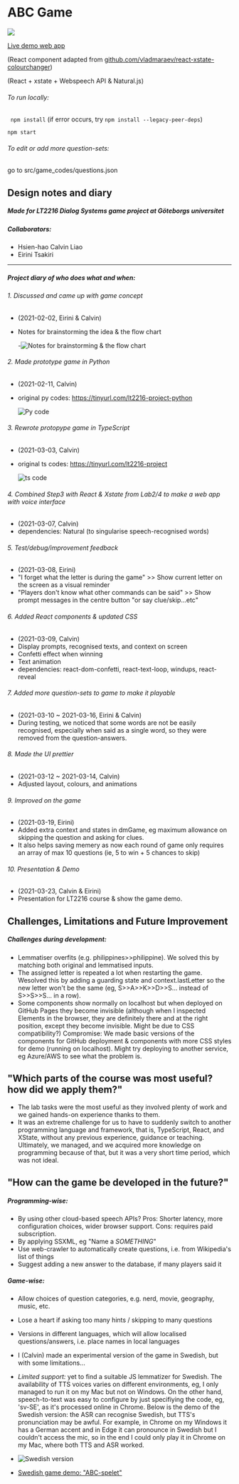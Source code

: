 # ABC Game

![](https://media.giphy.com/media/FLj65JIF1olGbW3Meu/giphy.gif)

[Live demo web app](http://chickenbror.github.io/ABCgame "(http://chickenbror.github.io/ABCgame")

(React component adapted from [github.com/vladmaraev/react-xstate-colourchanger](http://github.com/vladmaraev/react-xstate-colourchanger "github.com/vladmaraev/react-xstate-colourchanger")) 

(React + xstate + Webspeech API & Natural.js)

###### To run locally:
` npm install` (if error occurs, try `npm install --legacy-peer-deps`)

  `npm start`

###### To edit or add more question-sets:
go to src/game_codes/questions.json

## Design notes and diary
##### Made for LT2216 Dialog Systems game project at Göteborgs universitet

##### Collaborators:
- 	Hsien-hao Calvin Liao 
- 	Eirini Tsakiri
----

##### Project diary of who does what and when:

###### 1. Discussed and came up with game concept
- (2021-02-02, Eirini & Calvin)
- Notes for brainstorming the idea & the flow chart


	
	
	
	-![Notes for brainstorming & the flow chart](https://media.giphy.com/media/GayPUtZ3UFPcsGBtxg/giphy.gif "Notes for brainstorming & the flow chart")


###### 2. Made prototype game in Python
- (2021-02-11, Calvin)
- original py codes: https://tinyurl.com/lt2216-project-python

	![Py code](https://media.giphy.com/media/BALZbz6P3BJmUui3jQ/giphy.gif "Py code")


###### 3. Rewrote protopype game in TypeScript
- (2021-03-03, Calvin)
- original ts codes: https://tinyurl.com/lt2216-project

	![ts code](https://media.giphy.com/media/g4mvkk7aZujKuGl4Af/giphy.gif "ts code")

###### 4. Combined Step3 with React & Xstate from Lab2/4 to make a web app with voice interface
- (2021-03-07, Calvin)
- dependencies: Natural (to singularise speech-recognised words)

###### 5. Test/debug/improvement feedback
- (2021-03-08, Eirini)
- "I forget what the letter is during the game" >> Show current letter on the screen as a visual reminder
- "Players don't know what other commands can be said" >> Show prompt messages in the centre button "or say clue/skip...etc"

###### 6. Added React components & updated CSS
- (2021-03-09, Calvin)
- Display prompts, recognised texts, and context on screen
- Confetti effect when winning
- Text animation
- dependencies: react-dom-confetti, react-text-loop, windups, react-reveal

###### 7. Added more question-sets to game to make it playable
- (2021-03-10 ~ 2021-03-16, Eirini & Calvin)
- During testing, we noticed that some words are not be easily recognised, especially when said as a single word, so they were removed from the question-answers.

###### 8. Made the UI prettier
- (2021-03-12 ~ 2021-03-14, Calvin)
- Adjusted layout, colours, and animations

###### 9. Improved on the game
- (2021-03-19, Eirini)
- Added extra context and states in dmGame, eg maximum allowance on skipping the question and asking for clues.
- It also helps saving memery as now each round of game only requires an array of max 10 questions (ie, 5 to win + 5 chances to skip)

###### 10. Presentation & Demo
- (2021-03-23, Calvin & Eirini)
- Presentation for LT2216 course & show the game demo.


## Challenges, Limitations and Future Improvement

##### Challenges during development: 
- Lemmatiser overfits (e.g. philippines>>philippine). We solved this by matching both original and lemmatised inputs.
- The assigned letter is repeated a lot when restarting the game. Wesolved this by adding a guarding state and context.lastLetter so the new letter won't be the same (eg, S>>A>>K>>D>>S... instead of S>>S>>S... in a row).
- Some components show normally on localhost but when deployed on GitHub Pages they become invisible (although when I inspected Elements in the browser, they are definitely there and at the right position, except they become invisible. Might be due to CSS compatibility?) Compromise: We made basic versions of the components for GitHub deployment & components with more CSS styles for demo (running on localhost). Might try deploying to another service, eg Azure/AWS to see what the problem is.

## "Which parts of the course was most useful? how did we apply them?" 
- The lab tasks were the most useful as they involved plenty of work and we gained hands-on experience thanks to them.
- It was an extreme challenge for us to have to suddenly switch to another programming language and framework, that is, TypeScript, React, and XState, without any previous experience, guidance or teaching. Ultimately, we managed, and we acquired more knowledge on programming because of that, but it was a very short time period, which was not ideal.

## "How can the game be developed in the future?" 
##### Programming-wise:
- By using other cloud-based speech APIs?
	Pros: Shorter latency, more configuration choices, wider browser support. 
	Cons: requires paid subscription.
- By applying SSXML, eg "Name a <em>SOMETHING</em>"
- Use web-crawler to automatically create questions, i.e. from Wikipedia's list of things
- Suggest adding a new answer to the database, if many players said it
##### Game-wise:
- Allow choices of question categories, e.g. nerd, movie, geography, music, etc.
- Lose a heart if asking too many hints / skipping to many questions
- Versions in different languages, which will allow localised questions/answers, i.e. place names in local languages
		
- I (Calvin) made an experimental version of the game in Swedish, but with some limitations...
- *Limited support:* yet to find a suitable JS lemmatizer for Swedish.   The availability of TTS voices varies on different environments,
eg, I only managed to run it on my Mac but not on Windows.   On the other hand, speech-to-text was easy to configure by just specifiying the code, eg, 'sv-SE', as it's processed online in Chrome.   Below is the demo of the Swedish version: the ASR can recognise Swedish, but TTS's pronunciation may be awful. For example, in Chrome on my Windows it has a German accent and in Edge it can pronounce in Swedish but I couldn't access the mic, so in the end I could only play it in Chrome on my Mac, where both TTS and ASR worked.
- ![Swedish version](https://media.giphy.com/media/SxBHJI0JoVd5jbmRGB/giphy.gif)
- [Swedish game demo: "ABC-spelet"](https://chickenbror.github.io/ABCspelet) 
